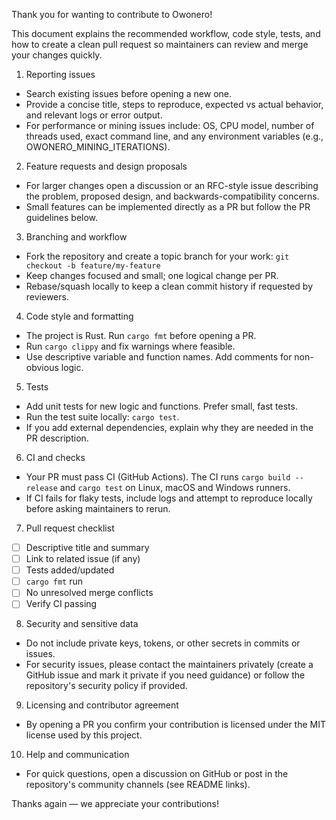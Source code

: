 Thank you for wanting to contribute to Owonero!

This document explains the recommended workflow, code style, tests, and how to create a clean pull request so maintainers can review and merge your changes quickly.

1) Reporting issues
- Search existing issues before opening a new one.
- Provide a concise title, steps to reproduce, expected vs actual behavior, and relevant logs or error output.
- For performance or mining issues include: OS, CPU model, number of threads used, exact command line, and any environment variables (e.g., OWONERO_MINING_ITERATIONS).

2) Feature requests and design proposals
- For larger changes open a discussion or an RFC-style issue describing the problem, proposed design, and backwards-compatibility concerns.
- Small features can be implemented directly as a PR but follow the PR guidelines below.

3) Branching and workflow
- Fork the repository and create a topic branch for your work: `git checkout -b feature/my-feature`
- Keep changes focused and small; one logical change per PR.
- Rebase/squash locally to keep a clean commit history if requested by reviewers.

4) Code style and formatting
- The project is Rust. Run `cargo fmt` before opening a PR.
- Run `cargo clippy` and fix warnings where feasible.
- Use descriptive variable and function names. Add comments for non-obvious logic.

5) Tests
- Add unit tests for new logic and functions. Prefer small, fast tests.
- Run the test suite locally: `cargo test`.
- If you add external dependencies, explain why they are needed in the PR description.

6) CI and checks
- Your PR must pass CI (GitHub Actions). The CI runs `cargo build --release` and `cargo test` on Linux, macOS and Windows runners.
- If CI fails for flaky tests, include logs and attempt to reproduce locally before asking maintainers to rerun.

7) Pull request checklist
- [ ] Descriptive title and summary
- [ ] Link to related issue (if any)
- [ ] Tests added/updated
- [ ] `cargo fmt` run
- [ ] No unresolved merge conflicts
- [ ] Verify CI passing

8) Security and sensitive data
- Do not include private keys, tokens, or other secrets in commits or issues.
- For security issues, please contact the maintainers privately (create a GitHub issue and mark it private if you need guidance) or follow the repository's security policy if provided.

9) Licensing and contributor agreement
- By opening a PR you confirm your contribution is licensed under the MIT license used by this project.

10) Help and communication
- For quick questions, open a discussion on GitHub or post in the repository's community channels (see README links).

Thanks again — we appreciate your contributions!